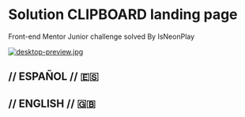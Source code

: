 # Solution CLIPBOARD landing page
Front-end Mentor Junior challenge solved By IsNeonPlay

[![desktop-preview.jpg](https://i.postimg.cc/PfQ7Ck53/desktop-preview.jpg)](https://postimg.cc/grrs7QR8)

## // ESPAÑOL // 🇪🇸 




## // ENGLISH // 🇬🇧 
